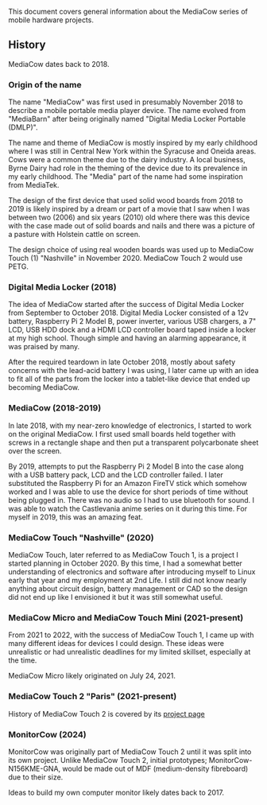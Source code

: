 This document covers general information about the MediaCow series of mobile hardware projects.

## History
MediaCow dates back to 2018.

### Origin of the name
The name "MediaCow" was first used in presumably November 2018 to describe a mobile portable media player device. The name evolved from "MediaBarn" after being originally named "Digital Media Locker Portable (DMLP)".

The name and theme of MediaCow is mostly inspired by my early childhood where I was still in Central New York within the Syracuse and Oneida areas. Cows were a common theme due to the dairy industry. A local business, Byrne Dairy had role in the theming of the device due to its prevalence in my early childhood. The "Media" part of the name had some inspiration from MediaTek.

The design of the first device that used solid wood boards from 2018 to 2019 is likely inspired by a dream or part of a movie that I saw when I was between two (2006) and six years (2010) old where there was this device with the case made out of solid boards and nails and there was a picture of a pasture with Holstein cattle on screen.

The design choice of using real wooden boards was used up to MediaCow Touch (1) "Nashville" in November 2020. MediaCow Touch 2 would use PETG.

### Digital Media Locker (2018)
The idea of MediaCow started after the success of Digital Media Locker from September to October 2018. Digital Media Locker consisted of a 12v battery, Raspberry Pi 2 Model B, power inverter, various USB chargers, a 7" LCD, USB HDD dock and a HDMI LCD controller board taped inside a locker at my high school. Though simple and having an alarming appearance, it was praised by many.

After the required teardown in late October 2018, mostly about safety concerns with the lead-acid battery I was using, I later came up with an idea to fit all of the parts from the locker into a tablet-like device that ended up becoming MediaCow.

### MediaCow (2018-2019)
In late 2018, with my near-zero knowledge of electronics, I started to work on the original MediaCow. I first used small boards held together with screws in a rectangle shape and then put a transparent polycarbonate sheet over the screen.

By 2019, attempts to put the Raspberry Pi 2 Model B into the case along with a USB battery pack, LCD and the LCD controller failed. I later substituted the Raspberry Pi for an Amazon FireTV stick which somehow worked and I was able to use the device for short periods of time without being plugged in. There was no audio so I had to use bluetooth for sound. I was able to watch the Castlevania anime series on it during this time. For myself in 2019, this was an amazing feat.

### MediaCow Touch "Nashville" (2020)
MediaCow Touch, later referred to as MediaCow Touch 1, is a project I started planning in October 2020. By this time, I had a somewhat better understanding of electronics and software after introducing myself to Linux early that year and my employment at 2nd Life. I still did not know nearly anything about circuit design, battery management or CAD so the design did not end up like I envisioned it but it was still somewhat useful. 

### MediaCow Micro and MediaCow Touch Mini (2021-present)
From 2021 to 2022, with the success of MediaCow Touch 1, I came up with many different ideas for devices I could design. These ideas were unrealistic or had unrealistic deadlines for my limited skillset, especially at the time.

MediaCow Micro likely originated on July 24, 2021.

### MediaCow Touch 2 "Paris" (2021-present)
History of MediaCow Touch 2 is covered by its [project page](/projects/mct2/)

### MonitorCow (2024)
MonitorCow was originally part of MediaCow Touch 2 until it was split into its own project. Unlike MediaCow Touch 2, initial prototypes; MonitorCow-N156KME-GNA, would be made out of MDF (medium-density fibreboard) due to their size.

Ideas to build my own computer monitor likely dates back to 2017.